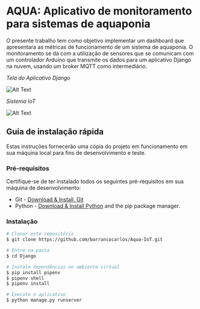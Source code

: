 # AQUA: Aplicativo de monitoramento para sistemas de aquaponia

O presente trabalho tem como objetivo implementar um dashboard que apresentara as métricas de
funcionamento de um sistema de aquaponia. O monitoramento se dá com a
utilização de sensores que se comunicam com um controlador Arduino que transmite os
dados para um aplicativo Django na nuvem, usando um broker MQTT como intermediário.

_Tela do Aplicativo Django_

![Alt Text](https://github.com/barrancocarlos/Aqua-IoT/blob/main/static/assets/img/illustrations/home-aqua.png)

_Sistema IoT_

![Alt Text](https://github.com/barrancocarlos/Aqua-IoT/blob/main/static/assets/img/illustrations/circuits.jpg)

## Guia de instalação rápida

Estas instruções fornecerão uma cópia do projeto em funcionamento em sua máquina local para fins de desenvolvimento e teste.

### Pré-requisitos

Certifique-se de ter instalado todos os seguintes pré-requisitos em sua máquina de desenvolvimento:

* Git - [Download & Install. Git](https://git-scm.com/book/en/v2/Getting-Started-Installing-Git)
* Python - [Download & Install Python](https://www.python.org/downloads/) and the pip package manager.

### Instalação

```bash
# Clonar este repositório
$ git clone https://github.com/barrancocarlos/Aqua-IoT.git

# Entre na pasta
$ cd Django

# Instale dependências no ambiente virtual
$ pip install pipenv
$ pipenv shell
$ pipenv install

# Execute o aplicativo
$ python manage.py runserver